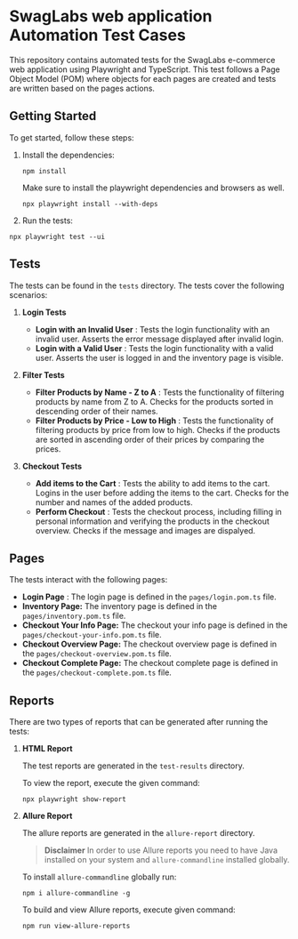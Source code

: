 # SwagLabs web application Automation Test Cases

This repository contains automated tests for the SwagLabs e-commerce web application using Playwright and TypeScript. This test follows a Page Object Model (POM) where objects for each pages are created and tests are written based on the pages actions.

## Getting Started

To get started, follow these steps:

1. Install the dependencies:

   ```shell
   npm install
   ```

   Make sure to install the playwright dependencies and browsers as well.

   ```shell
   npx playwright install --with-deps
   ```
2. Run the tests:

```shell
npx playwright test --ui
```

## Tests

The tests can be found in the `tests` directory. The tests cover the following scenarios:

1. **Login Tests**

   * **Login with an Invalid User** : Tests the login functionality with an invalid user. Asserts the error message displayed after invalid login.
   * **Login with a Valid User** : Tests the login functionality with a valid user. Asserts the user is logged in and the inventory page is visible.
2. **Filter Tests**

   * **Filter Products by Name - Z to A** : Tests the functionality of filtering products by name from Z to A. Checks for the products sorted in descending order of their names.
   * **Filter Products by Price - Low to High** : Tests the functionality of filtering products by price from low to high. Checks if the products are sorted in ascending order of their prices by comparing the prices.
3. **Checkout Tests**

   * **Add items to the Cart** : Tests the ability to add items to the cart. Logins in the user before adding the items to the cart. Checks for the number and names of the added products.
   * **Perform Checkout** : Tests the checkout process, including filling in personal information and verifying the products in the checkout overview. Checks if the message and images are dispalyed.

## Pages

The tests interact with the following pages:

* **Login Page** : The login page is defined in the `pages/login.pom.ts` file.
* **Inventory Page:** The inventory page is defined in the `pages/inventory.pom.ts` file.
* **Checkout Your Info Page:** The checkout your info page is defined in the `pages/checkout-your-info.pom.ts` file.
* **Checkout Overview Page:** The checkout overview page is defined in the `pages/checkout-overview.pom.ts` file.
* **Checkout Complete Page:** The checkout complete page is defined in the `pages/checkout-complete.pom.ts` file.

## Reports

There are two types of reports that can be generated after running the tests:

1. **HTML Report**

   The test reports are generated in the `test-results` directory.

   To view the report, execute the given command:

   ```shell
   npx playwright show-report
   ```
2. **Allure Report**

   The allure reports are generated in the `allure-report` directory.


   > **Disclaimer**
   In order to use Allure reports you need to have Java installed on your system and `allure-commandline` installed globally.


   To install `allure-commandline` globally run:
   ```shell
   npm i allure-commandline -g
   ```


   To build and view Allure reports, execute given command:

   ```shell
   npm run view-allure-reports
   ```
